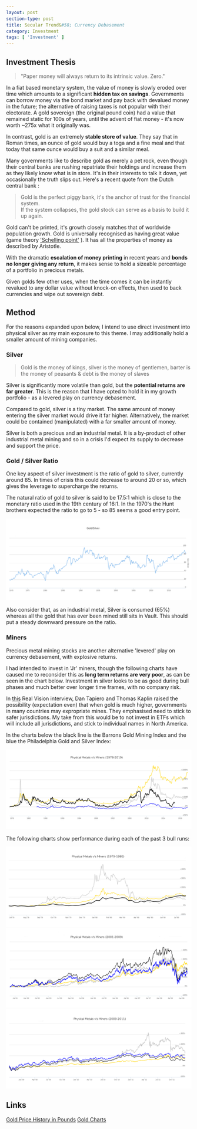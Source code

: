 ```yaml
---
layout: post
section-type: post
title: Secular Trend&#58; Currency Debasement
category: Investment
tags: [ 'Investment' ]
---
```


## Investment Thesis

> "Paper money will always return to its intrinsic value. Zero."

In a fiat based monetary system, the value of money is slowly eroded over time which amounts 
to a significant **hidden tax on savings**.  Governments can borrow money via the bond market and 
pay back with devalued money in the future; the alternative of raising taxes is not 
popular with their electorate. A gold sovereign (the original pound coin) had a value 
that remained static for 100s of years, until the advent of fiat money - it's now worth ~275x 
what it originally was.

In contrast, gold is an extremely **stable store of value**.  They say that in Roman times, an
ounce of gold would buy a toga and a fine meal and that today that same ounce would buy a
suit and a similar meal.

Many governments like to describe gold as merely a pet rock, even though their central
banks are rushing repatriate their holdings and increase them as they likely know what is 
in store.  It's in their interests to talk it down, yet occasionally the truth 
slips out.  Here's a recent quote from the Dutch central bank :

> Gold is the perfect piggy bank, it's the anchor of trust for the financial system.  
> If the system collapses, the gold stock can serve as a basis to build it up again.

Gold can't be printed, it's growth closely matches that of worldwide population growth.  Gold 
is universally recognised as having great value (game theory ['Schelling
point'](https://en.wikipedia.org/wiki/Focal_point_(game_theory)) ). 
It has all the properties of money as described by Aristotle.

With the dramatic **escalation of money printing** in recent years and **bonds no longer giving
any return**, it makes sense to hold a sizeable percentage of a portfolio in precious metals.

Given golds few other uses, when the time comes it can be instantly revalued to any dollar value
without knock-on effects, then used to back currencies and wipe out sovereign debt.

## Method

For the reasons expanded upon below, I intend to use direct investment into physical silver
as my main exposure to this theme.  I may additionally hold a smaller amount of mining
companies.


### Silver
	
> Gold is the money of kings, silver is the money of gentlemen, barter is the money of peasants &  debt is the money of slaves

Silver is significantly more volatile than gold, but the **potential returns are far greater**. 
This is the reason that I have opted to hold it in my growth portfolio - as a levered
play on currency debasement.

Compared to gold, silver is a tiny market.  The same amount of money entering the silver
market would drive it far higher.  Alternatively, the market could be contained (manipulated) with 
a far smaller amount of money. 

Silver is both a precious and an industrial metal.  It is a by-product of other industrial
metal mining and so in a crisis I'd expect its supply to decrease and support the price.

### Gold / Silver Ratio

One key aspect of silver investment is the ratio of gold to silver, currently around 85.  In 
times of crisis this could decrease to around 20 or so, which gives the leverage to supercharge 
the returns.

The natural ratio of gold to silver is said to be 17.5:1 which is close to the monetary
ratio used in the 19th century of 16:1.  In the 1970's the Hunt brothers expected the
ratio to go to 5 - so 85 seems a good entry point.

<img style="border: 0;" src="/img/2019/20191109_GoldSilverRatio.png" />

Also consider that, as an industrial metal, Silver is consumed (65%) whereas all the gold that
has ever been mined still sits in Vault.  This should put a steady downward pressure on
the ratio.


### Miners

Precious metal mining stocks are another alternative 'levered' play on currency
debasement, with explosive returns.

I had intended to invest in 'Jr' miners, though the following charts have
caused me to reconsider this as **long term returns are very poor**, as can be seen in the 
chart below.  Investment in silver looks to be as good during bull phases and much better 
over longer time frames, with no company risk.

In [this](https://www.youtube.com/watch?v=ff6dTEX_PPA) Real Vision interview, Dan Tapiero and Thomas Kaplin raised the possibility (expectation even) that when gold is much higher, governments in many countries may expropriate mines.  They emphasised need to stick to safer jurisdictions.  My take from this would be to not invest in ETFs which will include all jurisdictions, and stick to individual names in North America.

In the charts below the black line is the Barrons Gold Mining Index and the blue the
Philadelphia Gold and Silver Index: 

 
<img style="border: 0;" src="/img/2019/20191109_PhysvMiners.png" />

The following charts show performance during each of the past 3 bull runs:


<img style="border: 0;" src="/img/2019/20191109_PhysvMiners79.png" />


<img style="border: 0;" src="/img/2019/20191109_PhysvMiners01.png" />


<img style="border: 0;" src="/img/2019/20191109_PhysvMiners09.png" />



## Links

[Gold Price History in Pounds](https://www.chards.co.uk/gold-price/gold-price-history)
[Gold Charts](https://www.longtermtrends.net/)





